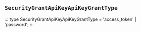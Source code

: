 ## `SecurityGrantApiKeyApiKeyGrantType`
:::
type SecurityGrantApiKeyApiKeyGrantType = 'access_token' | 'password';
:::
